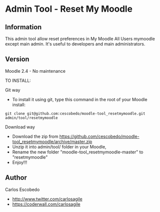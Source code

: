 Admin Tool - Reset My Moodle
======================

Information
-----------

This admin tool allow reset preferences in My Moodle All Users mymoodle except main admin.
It's useful to developers and main administrators.

Version  
-------
Moodle 2.4 - No maintenance

TO INSTALL:

Git way
- To install it using git, type this command in the root of your Moodle install:
```
git clone git@github.com:cescobedo/moodle-tool_resetmymoodle.git admin/tool/resetmymoodle
```


Download way
- Download the zip from <https://github.com/cescobedo/moodle-tool_resetmymoodle/archive/master.zip>
- Unzip it into  admin/tool/ folder in your Moodle,
- Rename the new folder "moodle-tool_resetmymoodle-master" to "resetmymoodle"
- Enjoy!!!


Author
------
Carlos Escobedo
- <http://www.twitter.com/carlosagile>
- <https://coderwall.com/carlosagile>

